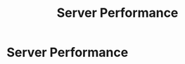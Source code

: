 ﻿---
uid: server-performance
locale: en
title: Server Performance
dnneditions: DNN Platform, Evoq Content,Evoq Engage
dnnversion: 09.02.00
related-topics: 
---

# Server Performance
